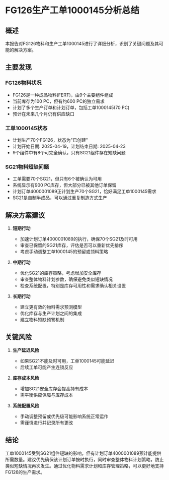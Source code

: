 # FG126生产工单1000145分析总结

## 概述
本报告对FG126物料和生产工单1000145进行了详细分析，识别了关键问题及其可能的解决方案。

## 主要发现

### FG126物料状况
- FG126是一种成品物料(FERT)，由9个主要组件组成
- 当前库存为100 PC，但有约600 PC的独立需求
- 计划了多个生产订单和计划订单，包括工单1000145(70 PC)
- 预计在未来几个月仍有供应缺口

### 工单1000145状态
- 计划生产70个FG126，状态为"已创建"
- 计划开始日期: 2025-04-19，计划结束日期: 2025-04-23
- 9个组件中有8个可完全确认，只有SG21组件存在短缺问题

### SG21物料短缺问题
- 工单需要70个SG21，但只有6个被确认为可用
- 系统显示有900 PC库存，但大部分已被其他订单保留
- 计划订单4000001089正计划生产70个SG21，恰好满足工单1000145需求
- SG21是自制半成品，可以通过重复制造方式生产

## 解决方案建议

1. **短期行动**
   - 加速计划订单4000001089的执行，确保70个SG21及时可用
   - 审查已保留的SG21库存，评估是否可以重新优先排序
   - 考虑手动调整工单1000145的预留或领料策略

2. **中期行动**
   - 优化SG21的库存策略，考虑增加安全库存
   - 审查整体物料计划参数，确保避免类似短缺情况
   - 检查系统配置，特别是库存可用性和需求确认相关设置

3. **长期行动**
   - 建立更有效的物料需求预测模型
   - 优化库存与生产计划之间的集成
   - 建立物料短缺预警机制

## 关键风险

1. **生产延迟风险**
   - 如果SG21不能及时可用，工单1000145可能延迟
   - 后续工单可能产生连锁反应

2. **库存成本风险**
   - 增加SG21安全库存会提高持有成本
   - 需平衡供应保障与库存成本

3. **系统配置风险**
   - 手动调整预留或优先级可能影响系统正常运作
   - 需谨慎进行并记录所有更改

## 结论

工单1000145受到SG21组件短缺的影响，但有计划订单4000001089预计能提供所需数量。建议优先确保该计划订单按时执行，同时审查整体物料计划策略，防止类似短缺情况再次发生。通过优化物料需求计划和库存管理策略，可以更好地支持FG126的生产需求。 